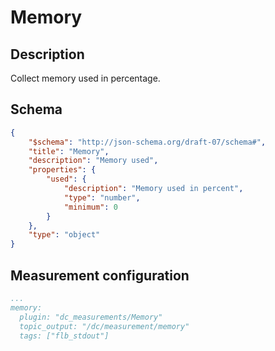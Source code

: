 # Memory

## Description

Collect memory used in percentage.

## Schema

```json
{
    "$schema": "http://json-schema.org/draft-07/schema#",
    "title": "Memory",
    "description": "Memory used",
    "properties": {
        "used": {
            "description": "Memory used in percent",
            "type": "number",
            "minimum": 0
        }
    },
    "type": "object"
}
```

## Measurement configuration

```yaml
...
memory:
  plugin: "dc_measurements/Memory"
  topic_output: "/dc/measurement/memory"
  tags: ["flb_stdout"]
```
